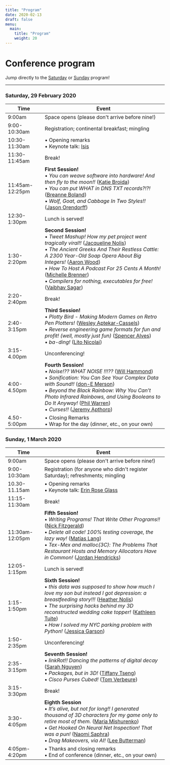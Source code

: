 ```yaml
---
title: "Program"
date: 2020-02-13
draft: false
menu:
  main:
    title: "Program"
    weight: 20
---
```

# Conference program

Jump directly to the [Saturday](#saturday) or [Sunday](#sunday) program!

---

<a name="saturday"></a>

### Saturday, 29 February 2020

<div class="scheduletable">

<div></div>

Time             | Event
-----------------|-------------------------------------------------------------------------
9:00am          | Space opens (please don't arrive before nine!)
9:00-10:30am    | Registration; continental breakfast; mingling
10:30-11:30am   | &bull; Opening remarks <br /> &bull; Keynote talk: [Isis](/speakers#isis-agora-lovecruft)
11:30-11:45am   | Break!
11:45am-12:25pm | **First Session!** <br/> &bull; *You can weave software into hardware! And then fly to the moon!!* ([Katie Broida](/speakers#katie-broida))<br /> &bull; *You can put WHAT in DNS TXT records?!?!* ([Breanne Boland](/speakers#breanne-boland))<br /> &bull; *Wolf, Goat, and Cabbage In Two Styles!!* ([Jason Orendorff](/speakers#jason-orendorff))
12:30-1:30pm    | Lunch is served!
1:30-2:20pm     | **Second Session!** <br/> &bull; *Tweet Mashup! How my pet project went tragically viral!!* ([Jacqueline Nolis](/speakers#jacqueline-nolis))<br/> &bull; *The Ancient Greeks And Their Restless Cattle: A 2300 Year-Old Soap Opera About Big Integers!* ([Aaron Wood](/speakers#aaron-wood))<br /> &bull; *How To Host A Podcast For 25 Cents A Month!* ([Michelle Brenner](/speakers#michelle-brenner))<br /> &bull; *Compilers for nothing, executables for free!* ([Vaibhav Sagar](/speakers#vaibhav-sagar))
2:20-2:40pm     | Break!
2:40-3:15pm     | **Third Session!** <br/> &bull; *Plotty Bird - Making Modern Games on Retro Pen Plotters!* ([Wesley Aptekar-Cassels](/speakers#wesley-aptekar-cassels))<br /> &bull; *Reverse engineering game formats for fun and profit! (well, mostly just fun)* ([Spencer Alves](/speakers#spencer-alves))<br /> &bull; *ba-ding!* ([Lito Nicolai](/speakers#lito-nicolai))
3:15-4.00pm     | Unconferencing!
4:00-4.50pm     | **Fourth Session!** <br/> &bull; *Noise!?? WHAT NOISE !!!??* ([Will Hammond](/speakers#will-hammond))<br /> &bull; *Sonification: You Can See Your Complex Data with Sound!!* ([don-E Merson](/speakers#don-e-merson))<br /> &bull; *Beyond the Black Rainbow:  Why You Can’t Photo Infrared Rainbows, and Using Booleans to Do It Anyway!* ([Phil Warren](/speakers#phil-warren)) <br /> &bull; *Curses!!* ([Jeremy Apthorp](/speakers#jeremy-apthorp))
4.50-5:00pm     | &bull; Closing Remarks <br/> &bull; Wrap for the day (dinner, etc., on your own)
</div>

<a name="sunday"></a>

### Sunday, 1 March 2020

<div class="scheduletable">

<div></div>

Time            | Event
-----------------|-------------------------------------------------------------------------
9:00am          | Space opens (please don't arrive before nine!)
9:00-10:30am    | Registration (for anyone who didn't register Saturday); refreshments; mingling
10.30-11.15am   | &bull; Opening remarks <br /> &bull; Keynote talk: [Erin Rose Glass](/speakers#erin-rose-glass)
11:15-11:30am   | Break!
11:30am-12:05pm    | **Fifth Session!** <br /> &bull; *Writing Programs! That Write Other Programs!!* ([Nick Fitzgerald](/speakers#nick-fitzgerald))<br /> &bull; *Delete all code! 100% testing coverage, the lazy way!* ([Matías Lang](/speakers#matías-lang))<br /> &bull; *Tex-Mex and malloc(3C): The Problems That Restaurant Hosts and Memory Allocators Have in Common!* ([Jordan Hendricks](/speakers#jordan-hendricks))
12:05-1:15pm     | Lunch is served!
1:15-1:50pm     | **Sixth Session!** <br /> &bull; *this data was supposed to show how much I love my son but instead I got depression: a breastfeeding story!!!* ([Heather Nolis](/speakers#heather-nolis))<br /> &bull; *The surprising hacks behind my 3D reconstructed wedding cake topper!* ([Kathleen Tuite](/speakers#kathleen-tuite))<br /> &bull; *How I solved my NYC parking problem with Python!* ([Jessica Garson](/speakers#jessica-garson))
1:50-2:35pm | Unconferencing!
2:35-3:15pm | **Seventh Session!** <br /> &bull; *linkRot!! Dancing the patterns of digital decay* ([Sarah Nguyen](/speakers#sarah-nguyen))<br /> &bull; *Packages, but in 3D!* ([Tiffany Tseng](/speakers#tiffany-tseng))<br /> &bull; *Cisco Purses Cubed!* ([Tom Verbeure](/speakers#tom-verbeure))
3:15-3:30pm     | Break!
3:30-4:05pm     | **Eighth Session** <br /> &bull; *It’s alive, but not for long!! I generated thousand of 3D characters for my game only to retire most of them.* ([Maria Mishurenko](/speakers#maria-mishurenko))<br /> &bull; *Get Hooked On Neural Net Inspection! That was a pun!* ([Naomi Saphra](/speakers#naomi-saphra))<br /> &bull; *Drag Makeovers, via AI!* ([Lee Butterman](/speakers#lee-butterman))
4:05pm-4:20pm  | &bull; Thanks and closing remarks <br /> &bull; End of conference (dinner, etc., on your own)

</div>